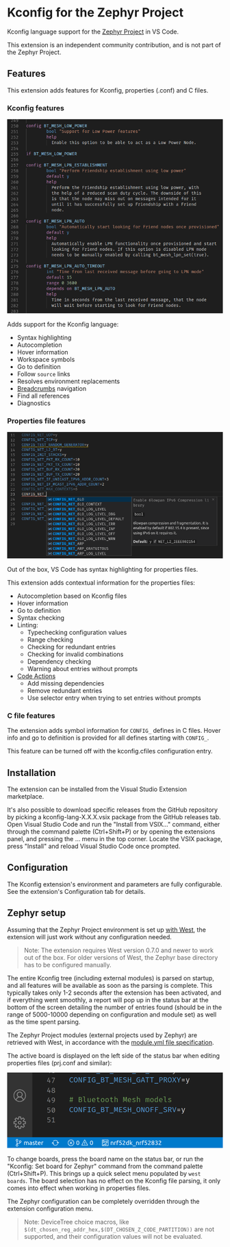 # Kconfig for the Zephyr Project

Kconfig language support for the [Zephyr Project](https://www.zephyrproject.org/) in VS Code.

This extension is an independent community contribution, and is not part of the Zephyr Project.

## Features

This extension adds features for Kconfig, properties (.conf) and C files.

### Kconfig features

![](doc/syntax.png)

Adds support for the Kconfig language:
- Syntax highlighting
- Autocompletion
- Hover information
- Workspace symbols
- Go to definition
- Follow `source` links
- Resolves environment replacements
- [Breadcrumbs](https://code.visualstudio.com/docs/editor/editingevolved#_breadcrumbs) navigation
- Find all references
- Diagnostics

### Properties file features

![](doc/completion.png)

Out of the box, VS Code has syntax highlighting for properties files.

This extension adds contextual information for the properties files:
- Autocompletion based on Kconfig files
- Hover information
- Go to definition
- Syntax checking
- Linting:
  - Typechecking configuration values
  - Range checking
  - Checking for redundant entries
  - Checking for invalid combinations
  - Dependency checking
  - Warning about entries without prompts
- [Code Actions](https://code.visualstudio.com/docs/editor/editingevolved#_code-action)
  - Add missing dependencies
  - Remove redundant entries
  - Use selector entry when trying to set entries without prompts

### C file features

The extension adds symbol information for `CONFIG_` defines in C files.
Hover info and go to definition is provided for all defines starting with `CONFIG_`.

This feature can be turned off with the kconfig.cfiles configuration entry.

## Installation

The extension can be installed from the Visual Studio Extension marketplace.

It's also possible to download specific releases from the GitHub repository by picking a kconfig-lang-X.X.X.vsix package from the GitHub releases tab. Open Visual Studio Code and run the "Install from VSIX..." command, either through the command palette (Ctrl+Shift+P) or by opening the extensions panel, and pressing the ... menu in the top corner. Locate the VSIX package, press "Install" and reload Visual Studio Code once prompted.

## Configuration

The Kconfig extension's environment and parameters are fully configurable. See the extension's Configuration tab for details.

## Zephyr setup

Assuming that the Zephyr Project environment is set up
[with West](https://docs.zephyrproject.org/latest/getting_started/index.html#get-the-source-code),
the extension will just work without any configuration needed.

> Note: The extension requires West version 0.7.0 and newer to work out of the box. For older versions of West, the Zephyr base directory has to be configured manually.

The entire Kconfig tree (including external modules) is parsed on startup,
and all features will be available as soon as the parsing is complete. This typically takes only 1-2 seconds
after the extension has been activated, and if everything went smoothly, a report will pop up in the
status bar at the bottom of the screen detailing the number of entries found (should be in the range of
5000-10000 depending on configuration and module set) as well as the time spent parsing.

The Zephyr Project modules (external projects used by Zephyr) are retrieved
with West, in accordance with the [module.yml file specification](https://docs.zephyrproject.org/latest/guides/modules.html#module-inclusion).

The active board is displayed on the left side of the status bar when editing properties files (prj.conf and similar):

![Zephyr board](doc/zephyr_board.png)

To change boards, press the board name on the status bar, or run the "Kconfig: Set board for Zephyr"
command from the command palette (Ctrl+Shift+P). This brings up a quick select menu populated by `west boards`.
The board selection has no effect on the Kconfig file parsing, it only comes into effect when working in properties files.

The Zephyr configuration can be completely overridden through the extension configuration menu.

> Note: DeviceTree choice macros, like `$(dt_chosen_reg_addr_hex,$(DT_CHOSEN_Z_CODE_PARTITION))` are not supported, and their configuration values will not be evaluated.
